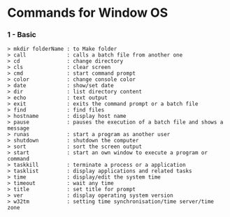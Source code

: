 # Commands for Window OS

### 1 - Basic

    > mkdir folderName : to Make folder 
    > call	           : calls a batch file from another one
    > cd	           : change directory
    > cls	           : clear screen
    > cmd	           : start command prompt
    > color	           : change console color
    > date             : show/set date
    > dir	           : list directory content
    > echo	           : text output
    > exit	           : exits the command prompt or a batch file
    > find	           : find files
    > hostname	       : display host name
    > pause	           : pauses the execution of a batch file and shows a message
    > runas	           : start a program as another user
    > shutdown         : shutdown the computer
    > sort	           : sort the screen output
    > start	           : start an own window to execute a program or command
    > taskkill	       : terminate a process or a application
    > tasklist	       : display applications and related tasks
    > time	           : display/edit the system time
    > timeout	       : wait any time
    > title	           : set title for prompt
    > ver	           : display operating system version
    > w32tm	           : setting time synchronisation/time server/time zone